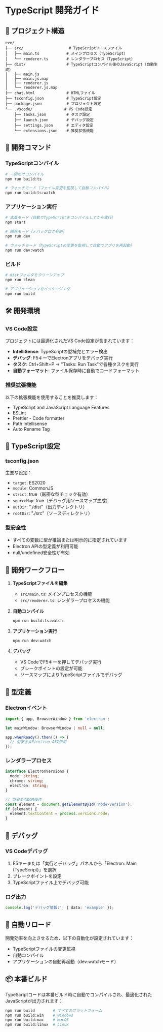 # TypeScript 開発ガイド

## 📁 プロジェクト構造

```
eve/
├── src/                    # TypeScriptソースファイル
│   ├── main.ts            # メインプロセス（TypeScript）
│   └── renderer.ts        # レンダラープロセス（TypeScript）
├── dist/                  # TypeScriptコンパイル後のJavaScript（自動生成）
│   ├── main.js
│   ├── main.js.map
│   ├── renderer.js
│   └── renderer.js.map
├── chat.html              # HTMLファイル
├── tsconfig.json          # TypeScript設定
├── package.json           # プロジェクト設定
└── .vscode/              # VS Code設定
    ├── tasks.json         # タスク設定
    ├── launch.json        # デバッグ設定
    ├── settings.json      # エディタ設定
    └── extensions.json    # 推奨拡張機能
```

## 🚀 開発コマンド

### TypeScriptコンパイル
```bash
# 一回だけコンパイル
npm run build:ts

# ウォッチモード（ファイル変更を監視して自動コンパイル）
npm run build:ts:watch
```

### アプリケーション実行
```bash
# 本番モード（自動でTypeScriptをコンパイルしてから実行）
npm start

# 開発モード（デバッグログ有効）
npm run dev

# ウォッチモード（TypeScriptの変更を監視して自動でアプリを再起動）
npm run dev:watch
```

### ビルド
```bash
# distフォルダをクリーンアップ
npm run clean

# アプリケーションをパッケージング
npm run build
```

## 🛠️ 開発環境

### VS Code設定
プロジェクトには最適化されたVS Code設定が含まれています：

- **IntelliSense**: TypeScriptの型補完とエラー検出
- **デバッグ**: F5キーでElectronアプリをデバッグ実行
- **タスク**: Ctrl+Shift+P → "Tasks: Run Task"で各種タスクを実行
- **自動フォーマット**: ファイル保存時に自動でコードフォーマット

### 推奨拡張機能
以下の拡張機能を使用することを推奨します：
- TypeScript and JavaScript Language Features
- ESLint
- Prettier - Code formatter
- Path Intellisense
- Auto Rename Tag

## 🔧 TypeScript設定

### tsconfig.json
主要な設定：
- `target`: ES2020
- `module`: CommonJS
- `strict`: true（厳密な型チェック有効）
- `sourceMap`: true（デバッグ用ソースマップ生成）
- `outDir`: "./dist"（出力ディレクトリ）
- `rootDir`: "./src"（ソースディレクトリ）

### 型安全性
- すべての変数に型が推論または明示的に指定されています
- Electron APIの型定義が利用可能
- null/undefined安全性が有効

## 📝 開発ワークフロー

1. **TypeScriptファイルを編集**
   - `src/main.ts`: メインプロセスの機能
   - `src/renderer.ts`: レンダラープロセスの機能

2. **自動コンパイル**
   ```bash
   npm run build:ts:watch
   ```

3. **アプリケーション実行**
   ```bash
   npm run dev:watch
   ```

4. **デバッグ**
   - VS CodeでF5キーを押してデバッグ実行
   - ブレークポイントの設定が可能
   - ソースマップによりTypeScriptファイルでデバッグ

## 🎯 型定義

### Electronイベント
```typescript
import { app, BrowserWindow } from 'electron';

let mainWindow: BrowserWindow | null = null;

app.whenReady().then(() => {
  // 型安全なElectron API使用
});
```

### レンダラープロセス
```typescript
interface ElectronVersions {
  node: string;
  chrome: string;
  electron: string;
}

// 型安全なDOM操作
const element = document.getElementById('node-version');
if (element) {
  element.textContent = process.versions.node;
}
```

## 🐛 デバッグ

### VS Codeデバッグ
1. F5キーまたは「実行とデバッグ」パネルから「Electron: Main (TypeScript)」を選択
2. ブレークポイントを設定
3. TypeScriptファイル上でデバッグ可能

### ログ出力
```typescript
console.log('デバッグ情報:', { data: 'example' });
```

## 🔄 自動リロード

開発効率を向上させるため、以下の自動化が設定されています：
- TypeScriptファイルの変更監視
- 自動コンパイル
- アプリケーションの自動再起動（dev:watchモード）

## 📦 本番ビルド

TypeScriptコードは本番ビルド時に自動でコンパイルされ、最適化されたJavaScriptが出力されます：

```bash
npm run build        # すべてのプラットフォーム
npm run build:win    # Windows
npm run build:mac    # macOS
npm run build:linux  # Linux
```
